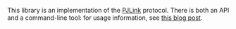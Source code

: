 This library is an implementation of the [PJLink](https://pjlink.jbmia.or.jp/)
protocol. There is both an API and a command-line tool: for usage information,
see [this blog post](https://blog.flowblok.id.au/2012-11/controlling-projectors-with-pjlink.html).

